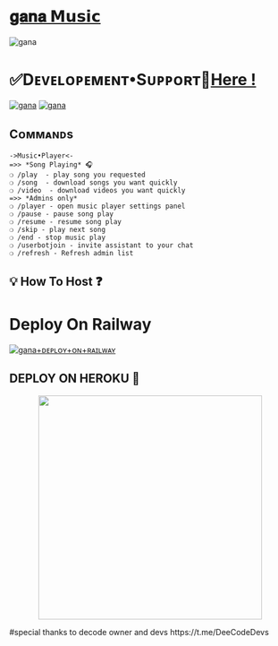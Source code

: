 
# [𝐠𝐚𝐧𝐚 𝗠𝘂𝘀𝗶𝗰](https://t.me/gana_music_Bot) 

![gana](https://github.com/kishannn07/vc-music/blob/Pytgcalls/20211105_114009.gif) 

#  ✅Dᴇᴠᴇʟᴏᴩᴇᴍᴇɴᴛ•Sᴜᴩᴩᴏʀᴛ👥[Here !](https://t.me/gana_Support)

[![gana](https://img.shields.io/badge/gana%20-Support%20-blue)](https://t.me/gana_Support)
[![gana](https://img.shields.io/badge/gana%20-Updates%20-blue)](https://t.me/gana_updates)


## Cᴏᴍᴍᴀɴᴅs
```
->Music•Player<-
=>> *Song Playing* 🎧 
❍ /play  - play song you requested
❍ /song  - download songs you want quickly
❍ /video  - download videos you want quickly
=>> *Admins only*
❍ /player - open music player settings panel
❍ /pause - pause song play
❍ /resume - resume song play
❍ /skip - play next song
❍ /end - stop music play
❍ /userbotjoin - invite assistant to your chat
❍ /refresh - Refresh admin list

```


## 💡 How To Host ❓️


# Deploy On Railway

[![gana+ᴅᴇᴘʟᴏʏ+ᴏɴ+ʀᴀɪʟᴡᴀʏ](https://railway.app/button.svg)](https://railway.app/new/template?template=https://github.com/kishannn07/vc-muisc&envs=SESSION_NAME,BOT_TOKEN,BOT_USERNAME,ASSISTANT_NAME,BOT_OWNER,LOG_CHANNEL,UPDATES_CHANNEL,API_ID,API_HASH,SUDO_USERS,DURATION_LIMIT)

## DEPLOY ON HEROKU 🚀



<p align="center"><a href="https://heroku.com/deploy?template=https://github.com/kishannn07/vc-music"><img src="https://img.shields.io/badge/gana-heroku-red?style=plastic&logo=heroku&logoColor=yellow"width="400"heigh="8000" /></a></p>
#special thanks to decode owner and devs 
https://t.me/DeeCodeDevs
